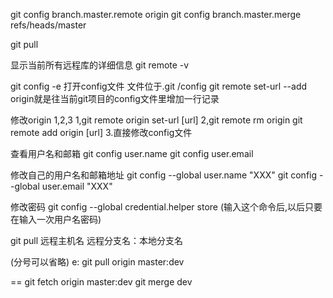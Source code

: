 git config branch.master.remote origin
git config branch.master.merge refs/heads/master

git pull

显示当前所有远程库的详细信息
git remote -v

git config -e 打开config文件
文件位于.git /config
git remote set-url --add origin就是往当前git项目的config文件里增加一行记录

修改origin 1,2,3
1,git remote origin set-url [url]
2,git remote rm origin
	git remote add origin [url]
3.直接修改config文件


查看用户名和邮箱
git config user.name
git config user.email

修改自己的用户名和邮箱地址
git config --global user.name "XXX"
git config --global user.email "XXX"

修改密码
git config --global credential.helper store (输入这个命令后,以后只要在输入一次用户名密码)


git pull 远程主机名 远程分支名：本地分支名

(分号可以省略)
e:
git pull origin master:dev

==
git fetch origin master:dev
git merge dev
